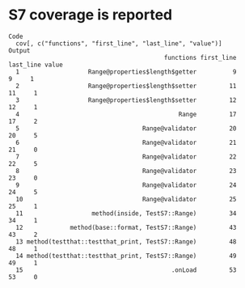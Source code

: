 # S7 coverage is reported

    Code
      cov[, c("functions", "first_line", "last_line", "value")]
    Output
                                               functions first_line last_line value
      1                   Range@properties$length$getter          9         9     1
      2                   Range@properties$length$setter         11        11     1
      3                   Range@properties$length$setter         12        12     1
      4                                            Range         17        17     2
      5                                  Range@validator         20        20     5
      6                                  Range@validator         21        21     0
      7                                  Range@validator         22        22     5
      8                                  Range@validator         23        23     0
      9                                  Range@validator         24        24     5
      10                                 Range@validator         25        25     1
      11                   method(inside, TestS7::Range)         34        34     1
      12             method(base::format, TestS7::Range)         43        43     2
      13 method(testthat::testthat_print, TestS7::Range)         48        48     1
      14 method(testthat::testthat_print, TestS7::Range)         49        49     1
      15                                         .onLoad         53        53     0


